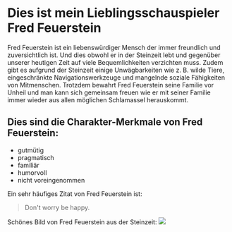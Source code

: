 # Dies ist mein Lieblingsschauspieler Fred Feuerstein

Fred Feuerstein ist ein liebenswürdiger Mensch der immer freundlich und zuversichtlich ist. Und dies obwohl er in der Steinzeit lebt und gegenüber unserer heutigen Zeit auf viele Bequemlichkeiten verzichten muss. Zudem gibt es aufgrund der Steinzeit einige Unwägbarkeiten wie z. B. wilde Tiere, eingeschränkte Navigationswerkzeuge und mangelnde soziale Fähigkeiten von Mitmenschen. Trotzdem bewahrt Fred Feuerstein seine Familie vor Unheil und man kann sich gemeinsam freuen wie er mit seiner Familie immer wieder aus allen möglichen Schlamassel herauskommt.

## Dies sind die Charakter-Merkmale von Fred Feuerstein:
* gutmütig
* pragmatisch
* familiär
* humorvoll
* nicht voreingenommen

Ein sehr häufiges Zitat von Fred Feuerstein ist:

> Don't worry
> be happy.

Schönes Bild von Fred Feuerstein aus der Steinzeit:
<img src="URL"/>

